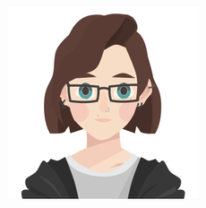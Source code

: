 [![](https://raw.githubusercontent.com/rightonhana/rightonhana/test/avatar.svg)](https://rightonhana.me)